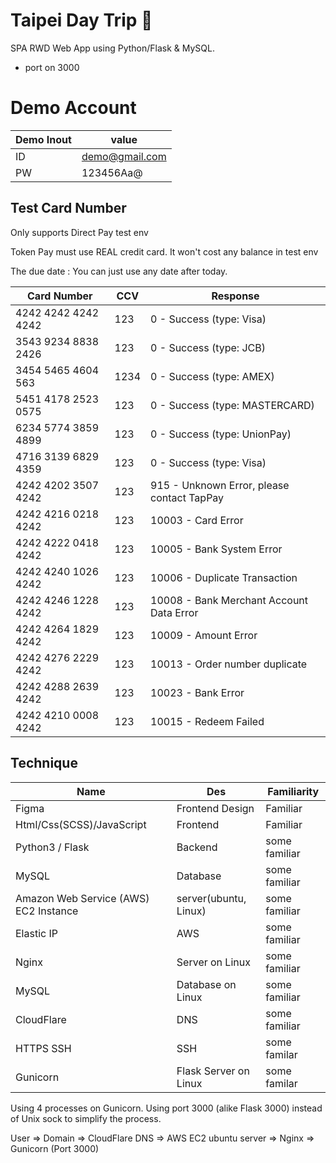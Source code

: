 # Taipei Day Trip 🧳

SPA RWD Web App using Python/Flask & MySQL.

- port on 3000

# Demo Account



| Demo Inout     |  value                                 |
|-----------------------|---------------------------------------------------|
| ID    |  demo@gmail.com                        |
| PW   | 123456Aa@                           |

## Test Card Number

Only supports Direct Pay test env

Token Pay must use REAL credit card. It won't cost any balance in test env

The due date  : You can just use any date after today.

| Card Number           | CCV  | Response                                          |
|-----------------------|------|---------------------------------------------------|
| 4242 4242 4242 4242   | 123  | 0 - Success (type: Visa)                          |
| 3543 9234 8838 2426   | 123  | 0 - Success (type: JCB)                           |
| 3454 5465 4604 563    | 1234 | 0 - Success (type: AMEX)                          |
| 5451 4178 2523 0575   | 123  | 0 - Success (type: MASTERCARD)                    |
| 6234 5774 3859 4899   | 123  | 0 - Success (type: UnionPay)                      |
| 4716 3139 6829 4359   | 123  | 0 - Success (type: Visa)                          |
| 4242 4202 3507 4242   | 123  | 915 - Unknown Error, please contact TapPay       |
| 4242 4216 0218 4242   | 123  | 10003 - Card Error                                |
| 4242 4222 0418 4242   | 123  | 10005 - Bank System Error                         |
| 4242 4240 1026 4242   | 123  | 10006 - Duplicate Transaction                     |
| 4242 4246 1228 4242   | 123  | 10008 - Bank Merchant Account Data Error          |
| 4242 4264 1829 4242   | 123  | 10009 - Amount Error                              |
| 4242 4276 2229 4242   | 123  | 10013 - Order number duplicate                    |
| 4242 4288 2639 4242   | 123  | 10023 - Bank Error                                |
| 4242 4210 0008 4242   | 123  | 10015 - Redeem Failed                             |

## Technique


| Name         | Des  | Familiarity                                         |
|-----------------------|------|---------------------------------------------------|
| Figma  | Frontend Design | Familiar                    |
| Html/Css(SCSS)/JavaScript   | Frontend | Familiar                    |
| Python3 / Flask  | Backend| some familiar                         |
| MySQL | Database | some familiar                         |
| Amazon Web Service (AWS) EC2 Instance   | server(ubuntu, Linux) | some familiar                    |
| Elastic IP | AWS | some familiar   |
| Nginx | Server on Linux | some familiar   |
| MySQL | Database on Linux | some familiar     |
| CloudFlare  | DNS | some familiar     |
| HTTPS SSH | SSH | some familar |
| Gunicorn | Flask Server on Linux | some familar |

Using 4 processes on Gunicorn. 
Using port 3000 (alike Flask 3000) instead of Unix sock to simplify the process.

User => Domain => CloudFlare DNS => AWS EC2 ubuntu server => Nginx => Gunicorn (Port 3000) 




